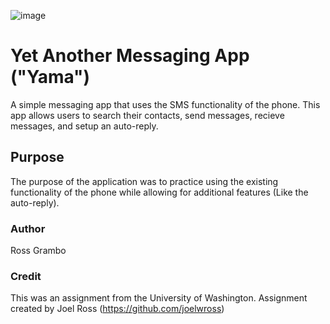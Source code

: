 ![image](https://s17.postimg.org/bh5skf92n/yama.png)

# Yet Another Messaging App ("Yama")
A simple messaging app that uses the SMS functionality of the phone. This app allows users to search their contacts, send messages, recieve messages, and setup an auto-reply.

## Purpose
The purpose of the application was to practice using the existing functionality of the phone while allowing for additional features (Like the auto-reply).

### Author
Ross Grambo

### Credit
This was an assignment from the University of Washington.
Assignment created by Joel Ross (https://github.com/joelwross)